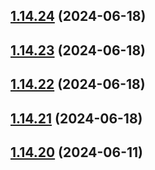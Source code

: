 ## [1.14.24](https://github.com/msobiecki/algorithm/compare/v1.14.23...v1.14.24) (2024-06-18)



## [1.14.23](https://github.com/msobiecki/algorithm/compare/v1.14.22...v1.14.23) (2024-06-18)



## [1.14.22](https://github.com/msobiecki/algorithm/compare/v1.14.21...v1.14.22) (2024-06-18)



## [1.14.21](https://github.com/msobiecki/algorithm/compare/v1.14.20...v1.14.21) (2024-06-18)



## [1.14.20](https://github.com/msobiecki/algorithm/compare/v1.14.19...v1.14.20) (2024-06-11)




